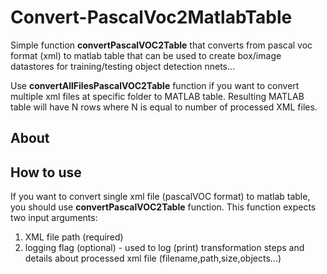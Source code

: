 # Convert-PascalVoc2MatlabTable
Simple function __convertPascalVOC2Table__ that converts from pascal voc format (xml) to matlab table that can be used to create box/image datastores for training/testing object detection nnets...

Use __convertAllFilesPascalVOC2Table__ function if you want to convert multiple xml files at specific folder to MATLAB table. 
Resulting MATLAB table will have N rows where N is equal to number of processed XML files.

## About


## How to use
If you want to convert single xml file (pascalVOC format) to matlab table, you should use __convertPascalVOC2Table__ function. 
This function expects two input arguments:
1. XML file path (required)
2. logging flag (optional) - used to log (print) transformation steps and details about processed xml file (filename,path,size,objects...)
